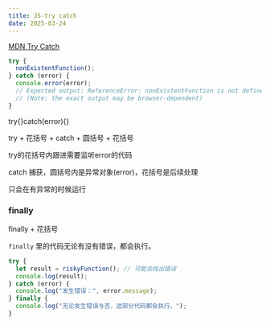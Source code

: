 ```yaml
---
title: JS-try catch
date: 2025-03-24
---
```

[MDN Try Catch](https://developer.mozilla.org/en-US/docs/Web/JavaScript/Reference/Statements/try...catch)


```js
try {
  nonExistentFunction();
} catch (error) {
  console.error(error);
  // Expected output: ReferenceError: nonExistentFunction is not defined
  // (Note: the exact output may be browser-dependent)
}

```

try{}catch(error){}

try + 花括号 + catch + 圆括号 + 花括号

try的花括号内跟进需要监听error的代码

catch 捕获，圆括号内是异常对象(error)，花括号是后续处理

只会在有异常的时候运行

### finally

finally  + 花括号

`finally` 里的代码无论有没有错误，都会执行。

```js
try {
  let result = riskyFunction(); // 可能会抛出错误
  console.log(result);
} catch (error) {
  console.log("发生错误：", error.message);
} finally {
  console.log("无论发生错误与否，这部分代码都会执行。");
}

```